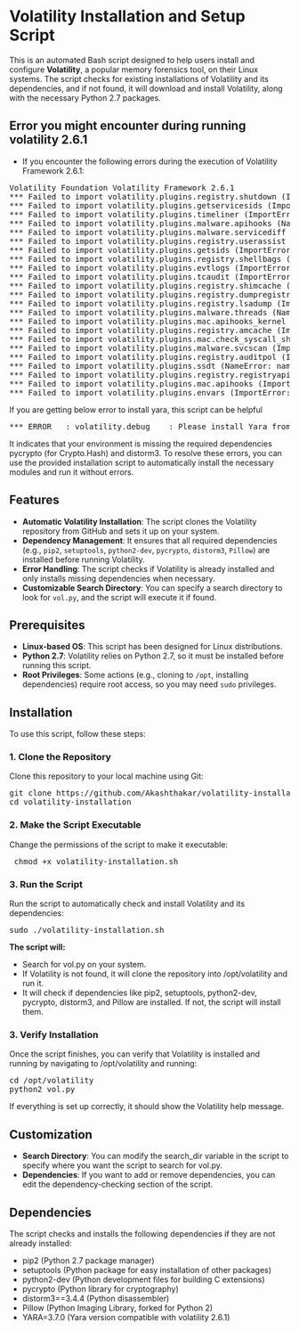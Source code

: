 # Volatility Installation and Setup Script

This is an automated Bash script designed to help users install and configure **Volatility**, a popular memory forensics tool, on their Linux systems. The script checks for existing installations of Volatility and its dependencies, and if not found, it will download and install Volatility, along with the necessary Python 2.7 packages.

##  Error you might encounter during running volatility 2.6.1

- If you encounter the following errors during the execution of Volatility Framework 2.6.1:
<pre>
Volatility Foundation Volatility Framework 2.6.1
*** Failed to import volatility.plugins.registry.shutdown (ImportError: No module named Crypto.Hash)
*** Failed to import volatility.plugins.getservicesids (ImportError: No module named Crypto.Hash)
*** Failed to import volatility.plugins.timeliner (ImportError: No module named Crypto.Hash)
*** Failed to import volatility.plugins.malware.apihooks (NameError: name 'distorm3' is not defined)
*** Failed to import volatility.plugins.malware.servicediff (ImportError: No module named Crypto.Hash)
*** Failed to import volatility.plugins.registry.userassist (ImportError: No module named Crypto.Hash)
*** Failed to import volatility.plugins.getsids (ImportError: No module named Crypto.Hash)
*** Failed to import volatility.plugins.registry.shellbags (ImportError: No module named Crypto.Hash)
*** Failed to import volatility.plugins.evtlogs (ImportError: No module named Crypto.Hash)
*** Failed to import volatility.plugins.tcaudit (ImportError: No module named Crypto.Hash)
*** Failed to import volatility.plugins.registry.shimcache (ImportError: No module named Crypto.Hash)
*** Failed to import volatility.plugins.registry.dumpregistry (ImportError: No module named Crypto.Hash)
*** Failed to import volatility.plugins.registry.lsadump (ImportError: No module named Crypto.Hash)
*** Failed to import volatility.plugins.malware.threads (NameError: name 'distorm3' is not defined)
*** Failed to import volatility.plugins.mac.apihooks_kernel (ImportError: No module named distorm3)
*** Failed to import volatility.plugins.registry.amcache (ImportError: No module named Crypto.Hash)
*** Failed to import volatility.plugins.mac.check_syscall_shadow (ImportError: No module named distorm3)
*** Failed to import volatility.plugins.malware.svcscan (ImportError: No module named Crypto.Hash)
*** Failed to import volatility.plugins.registry.auditpol (ImportError: No module named Crypto.Hash)
*** Failed to import volatility.plugins.ssdt (NameError: name 'distorm3' is not defined)
*** Failed to import volatility.plugins.registry.registryapi (ImportError: No module named Crypto.Hash)
*** Failed to import volatility.plugins.mac.apihooks (ImportError: No module named distorm3)
*** Failed to import volatility.plugins.envars (ImportError: No module named Crypto.Hash)
</pre>

If you are getting below error to install yara, this script can be helpful
<pre>
*** ERROR   : volatility.debug    : Please install Yara from https://plusvic.github.io/yara/
</pre>

It indicates that your environment is missing the required dependencies pycrypto (for Crypto.Hash) and distorm3. To resolve these errors, you can use the provided installation script to automatically install the necessary modules and run it without errors.
  
## Features

- **Automatic Volatility Installation**: The script clones the Volatility repository from GitHub and sets it up on your system.
- **Dependency Management**: It ensures that all required dependencies (e.g., `pip2`, `setuptools`, `python2-dev`, `pycrypto`, `distorm3`, `Pillow`) are installed before running Volatility.
- **Error Handling**: The script checks if Volatility is already installed and only installs missing dependencies when necessary.
- **Customizable Search Directory**: You can specify a search directory to look for `vol.py`, and the script will execute it if found.

## Prerequisites

- **Linux-based OS**: This script has been designed for Linux distributions.
- **Python 2.7**: Volatility relies on Python 2.7, so it must be installed before running this script.
- **Root Privileges**: Some actions (e.g., cloning to `/opt`, installing dependencies) require root access, so you may need `sudo` privileges.

## Installation

To use this script, follow these steps:

### 1. Clone the Repository

Clone this repository to your local machine using Git:
<pre>git clone https://github.com/Akashthakar/volatility-installation.git
cd volatility-installation</pre>

### 2. Make the Script Executable

Change the permissions of the script to make it executable:

<pre> chmod +x volatility-installation.sh </pre>

### 3. Run the Script

Run the script to automatically check and install Volatility and its dependencies:
<pre>
sudo ./volatility-installation.sh
</pre>
**The script will:**

- Search for vol.py on your system.
- If Volatility is not found, it will clone the repository into /opt/volatility and run it.
- It will check if dependencies like pip2, setuptools, python2-dev, pycrypto, distorm3, and Pillow are installed. If not, the script will install them.

### 3. Verify Installation

Once the script finishes, you can verify that Volatility is installed and running by navigating to /opt/volatility and running:

<pre>
cd /opt/volatility
python2 vol.py
</pre>

If everything is set up correctly, it should show the Volatility help message.

## Customization

- **Search Directory**: You can modify the search_dir variable in the script to specify where you want the script to search for vol.py.
- **Dependencies**: If you want to add or remove dependencies, you can edit the dependency-checking section of the script.

## Dependencies

The script checks and installs the following dependencies if they are not already installed:

- pip2 (Python 2.7 package manager)
- setuptools (Python package for easy installation of other packages)
- python2-dev (Python development files for building C extensions)
- pycrypto (Python library for cryptography)
- distorm3==3.4.4 (Python disassembler)
- Pillow (Python Imaging Library, forked for Python 2)
- YARA=3.7.0 (Yara version compatible with volatility 2.6.1) 
